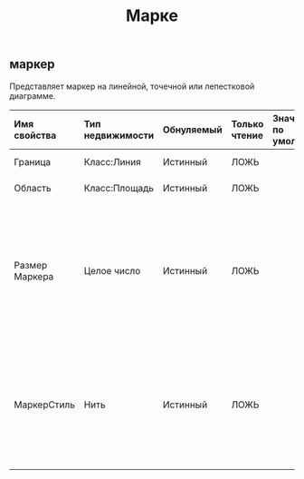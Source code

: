 ﻿---
title: Марке
second_title: Aspose.Cells Cloud Documen
type: docs
url: /ru/specification/model/marker/
description: "Aspose.Cells Спецификация модели облака: Маркер. Легко обрабатывайте Excel и другие документы электронных таблиц с помощью таких функций, как открытие, создание, редактирование, разделение, слияние, сравнение и преобразование."
kwords: Excel, Office, Электронная таблица, Cloud REST API, Маркер
weight: 50
---
## **маркер**

 Представляет маркер на линейной, точечной или лепестковой диаграмме.

| Имя свойства| Тип недвижимости| Обнуляемый| Только чтение| Значение по умолчанию| Описание|
|:- |:- |:- |:- |:- |:- |
| Граница| Класс:Линия| Истинный| ЛОЖЬ|| Получает границу.|
| Область| Класс:Площадь| Истинный| ЛОЖЬ|| Получает площадь.|
| Размер Маркера| Целое число| Истинный| ЛОЖЬ|| Представляет размер маркера в пунктах. Применяется к линейной диаграмме, точечной диаграмме или лепестковой диаграмме.|
| МаркерСтиль| Нить| Истинный| ЛОЖЬ|| Представляет стиль маркера. Применяется к линейной диаграмме, точечной диаграмме или лепестковой диаграмме.|

